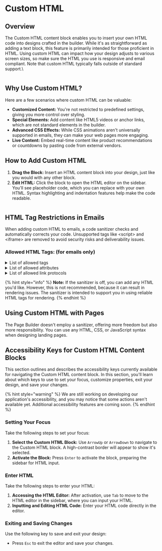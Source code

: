 # Custom HTML

## Overview

The Custom HTML content block enables you to insert your own HTML code into designs crafted in the builder. While it's as straightforward as adding a text block, this feature is primarily intended for those proficient in HTML. Using custom HTML can impact how your design adjusts to various screen sizes, so make sure the HTML you use is responsive and email compliant. Note that custom HTML typically falls outside of standard support.\


<figure><img src="https://lh7-eu.googleusercontent.com/-8YjBcyUDf7hjR8sKq-MNvOLCywdqJNX9WK6sJAqvwm_Ge3WrGnTw-eUYtYXaJ7T3LJfw87LL7mCsxtpQF3YuQTtN2zqkFZS-g0hnSZDIutDIvaqkDbQXD9IbgiYgJbm-T023WsJ8HSBjgpZpCp0rsg" alt=""><figcaption></figcaption></figure>

## Why Use Custom HTML?

Here are a few scenarios where custom HTML can be valuable:

* **Customized Content:** You're not restricted to predefined settings, giving you more control over styling.
* **Special Elements:** Add content like HTML5 videos or anchor links, which are not standard elements in the builder.
* **Advanced CSS Effects:** While CSS animations aren't universally supported in emails, they can make your web pages more engaging.
* **Live Content:** Embed real-time content like product recommendations or countdowns by pasting code from external vendors.

## How to Add Custom HTML

1. **Drag the Block:** Insert an HTML content block into your design, just like you would with any other block.
2. **Edit HTML:** Click the block to open the HTML editor on the sidebar. You'll see placeholder code, which you can replace with your own HTML. Syntax highlighting and indentation features help make the code readable.

<figure><img src="https://lh7-eu.googleusercontent.com/2kI4wBse5pF1jPtDXy6YlPmvSUTtdlGLAEBCJ75AeVlRJf4ryFXNG9NjsfbllfucnJO6VGN4qZJAN_lUXpN-Ybbjw8jStPtlCEbw_l913Dyt3tn4jrmSQnl3N584OEF2RxRNIZbkwQuk87qwqhBGLPI" alt=""><figcaption></figcaption></figure>

## HTML Tag Restrictions in Emails

When adding custom HTML to emails, a code sanitizer checks and automatically corrects your code. Unsupported tags like \<script> and \<iframe> are removed to avoid security risks and deliverability issues.

### Allowed HTML Tags: (for emails only)

<details>

<summary>List of allowed tags</summary>

```
    a
    abbr
    acronym
    address
    area
    article
    aside
    b
    base
    basefont
    bdo
    big
    blockquote
    br
    button
    caption
    center
    cite
    code
    col
    colgroup
    dd
    del
    details
    dfn
    dialog
    dir
    div
    dl
    dt
    em
    embed
    fieldset
    figcaption
    figure
    footer
    font
    form
    head
    header
    h1
    h2
    h3
    h4
    h5
    h6
    hgroup
    hr
    html
    i
    img
    input
    ins
    kbd
    keygen
    label
    legend
    li
    link
    main
    map
    mark
    menu
    meta
    nav
    object
    ol
    optgroup
    option
    p
    param
    picture
    pre
    progress
    q
    s
    samp
    section
    select
    small
    source
    span
    strike
    strong
    style
    sub
    summary
    sup
    table
    tbody
    td
    template
    textarea
    tfoot
    th
    thead
    time
    title
    tr
    track
    tt
    u
    ul
    var
    video
```

</details>

<details>

<summary>List of allowed attributes</summary>

```
*:          style, id, class, data-*, title
div:        itemscope, itemtype
meta:       itemprop, content
a:          href, name, target
img:        align, alt, border, height, hspace, src, vspace, width, usemap
table:      align, bgcolor, border, cellpadding, cellspacing, width
tbody:      align, valign
td:         align, bgcolor, colspan, height, rowspan, valign, width
tr:         align, bgcolor, valign
tfoot:      align, valign
th:         align, bgcolor, colspan, height, rowspan, valign, width
thead:      align, valign
li:         type
video:      autoplay, controls, height, loop, muted, poster, preload, src, width
source:     media, src, type
map:        name
area:       alt, coords, href, shape, target
ol:         start
input:      alt, type, checked, multiple, value, name]
```

</details>

<details>

<summary>List of allowed link protocols</summary>

```
http, https, ftp, mailto, tel, sms
```

</details>

{% hint style="info" %}
**Note:** If the sanitizer is off, you can add any HTML you'd like. However, this is not recommended, because it can result in rendering issues. The sanitizer is intended to support you in using reliable HTML tags for rendering.
{% endhint %}

## Using Custom HTML with Pages

The Page Builder doesn't employ a sanitizer, offering more freedom but also more responsibility. You can use any HTML, CSS, or JavaScript syntax when designing landing pages.

## Accessibility Keys for Custom HTML Content Blocks

This section outlines and describes the accessibility keys currently available for navigating the Custom HTML content block. In this section, you'll learn about which keys to use to set your focus, customize properties, exit your design, and save your changes.

{% hint style="warning" %}
We are still working on developing our application's accessibility, and you may notice that some actions aren't available yet. Additional accessibility features are coming soon.&#x20;
{% endhint %}

### **Setting Your Focus**

Take the following steps to set your focus:

1. **Select the Custom HTML Block:** Use `ArrowUp` or `ArrowDown` to navigate to the Custom HTML block. A high-contrast border will appear to show it's selected.
2. **Activate the Block:** Press `Enter` to activate the block, preparing the sidebar for HTML input.

### **Enter HTML**

Take the following steps to enter your HTML:

1. **Accessing the HTML Editor:** After activation, use `Tab` to move to the HTML editor in the sidebar, where you can input your HTML.
2. **Inputting and Editing HTML Code:** Enter your HTML code directly in the editor.

### **Exiting and Saving Changes**

Use the following key to save and exit your design:

* Press `Esc` to exit the editor and save your changes.
